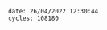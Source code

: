 

                date: 26/04/2022 12:30:44
                cycles: 108180

                         